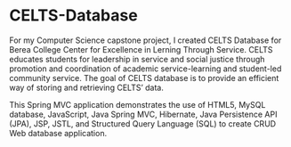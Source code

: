 CELTS-Database
==============

For my Computer Science capstone project, I created CELTS Database for Berea College Center for Excellence in Lerning Through Service. CELTS educates students for leadership in service and social justice through promotion and coordination of academic service-learning and student-led community service. The goal of CELTS database is to provide an efficient way of storing and retrieving CELTS’ data.

This Spring MVC application demonstrates the use of HTML5, MySQL database, JavaScript, Java Spring MVC, Hibernate, Java Persistence API (JPA), JSP, JSTL, and Structured Query Language (SQL) to create CRUD Web database application.
